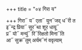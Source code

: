 +++
title = "०४ गिरा य"

+++
गिरा᳓ य᳓ एता᳓ युन᳓जद् ध᳓री त  
इ᳓न्द्र प्रिया᳓ सुर᳓था शूर धायू᳓  
प्र᳓ यो᳓ मन्युं᳓ रि᳓रिक्षतो मिना᳓ति  
आ᳓ सुक्र᳓तुम् अर्यम᳓णं ववृत्याम्